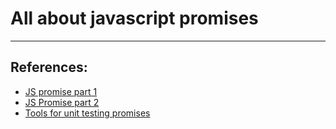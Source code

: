 # All about javascript promises

---

## References:
* [JS promise part 1](https://medium.com/@ramsunvtech/promises-of-promise-part-1-53f769245a53)
* [JS Promise part 2](https://medium.com/@ramsunvtech/js-promise-part-2-q-js-when-js-and-rsvp-js-af596232525c#.dzlqh6ski)
* [Tools for unit testing promises](https://tech.io/playgrounds/11107/tools-for-promises-unittesting/introduction)